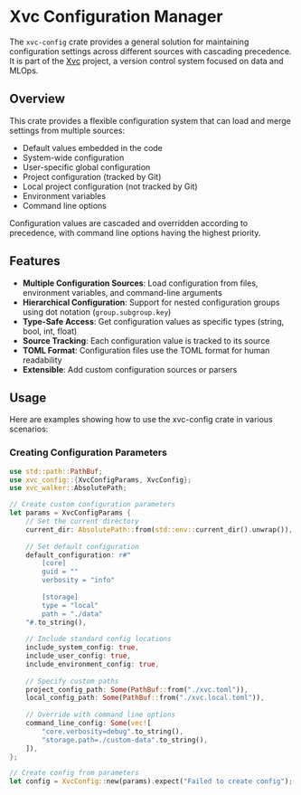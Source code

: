 # Xvc Configuration Manager

The `xvc-config` crate provides a general solution for maintaining configuration settings across different sources with cascading precedence. It is part of the [Xvc](https://xvc.dev) project, a version control system focused on data and MLOps.

## Overview

This crate provides a flexible configuration system that can load and merge settings from multiple sources:

- Default values embedded in the code
- System-wide configuration
- User-specific global configuration
- Project configuration (tracked by Git)
- Local project configuration (not tracked by Git)
- Environment variables
- Command line options

Configuration values are cascaded and overridden according to precedence, with command line options having the highest priority.

## Features

- **Multiple Configuration Sources**: Load configuration from files, environment variables, and command-line arguments
- **Hierarchical Configuration**: Support for nested configuration groups using dot notation (`group.subgroup.key`)
- **Type-Safe Access**: Get configuration values as specific types (string, bool, int, float)
- **Source Tracking**: Each configuration value is tracked to its source
- **TOML Format**: Configuration files use the TOML format for human readability
- **Extensible**: Add custom configuration sources or parsers

## Usage



Here are examples showing how to use the xvc-config crate in various scenarios:

### Creating Configuration Parameters

```rust
use std::path::PathBuf;
use xvc_config::{XvcConfigParams, XvcConfig};
use xvc_walker::AbsolutePath;

// Create custom configuration parameters
let params = XvcConfigParams {
    // Set the current directory
    current_dir: AbsolutePath::from(std::env::current_dir().unwrap()),
    
    // Set default configuration
    default_configuration: r#"
        [core]
        guid = ""
        verbosity = "info"
        
        [storage]
        type = "local"
        path = "./data"
    "#.to_string(),
    
    // Include standard config locations
    include_system_config: true,
    include_user_config: true,
    include_environment_config: true,
    
    // Specify custom paths
    project_config_path: Some(PathBuf::from("./xvc.toml")),
    local_config_path: Some(PathBuf::from("./xvc.local.toml")),
    
    // Override with command line options
    command_line_config: Some(vec![
        "core.verbosity=debug".to_string(),
        "storage.path=./custom-data".to_string(),
    ]),
};

// Create config from parameters
let config = XvcConfig::new(params).expect("Failed to create config");
